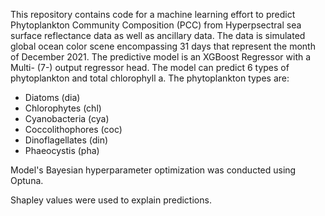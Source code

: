 This repository contains code for a machine learning effort to predict Phytoplankton Community Composition (PCC) from Hyperpsectral sea surface reflectance data as well as ancillary data.
The data is simulated global ocean color scene encompassing 31 days that represent the month of December 2021.
The predictive model is an XGBoost Regressor with a Multi- (7-) output regressor head. The model can predict 6 types of phytoplankton and total chlorophyll a. The phytoplankton types are:
* Diatoms (dia)
* Chlorophytes (chl)
* Cyanobacteria (cya)
* Coccolithophores (coc)
* Dinoflagellates (din)
* Phaeocystis (pha)

Model's Bayesian hyperparameter optimization was conducted using Optuna.

Shapley values were used to explain predictions. 

